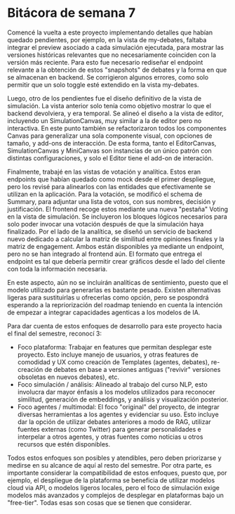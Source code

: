 # Bitácora de semana 7

Comencé la vuelta a este proyecto implementando detalles que habían quedado pendientes, por ejemplo, en la vista de my-debates, faltaba integrar el preview asociado a cada simulación ejecutada, para mostrar las versiones históricas relevantes que no necesariamente coinciden con la versión más reciente. Para esto fue necesario rediseñar el endpoint relevante a la obtención de estos "snapshots" de debates y la forma en que se almacenan en backend. Se corrigieron algunos errores, como solo permitir que un solo toggle esté extendido en la vista my-debates.

Luego, otro de los pendientes fue el diseño definitivo de la vista de simulación. La vista anterior solo tenía como objetivo mostrar lo que el backend devolviera, y era temporal. Se alineó el diseño a la vista de editor, incluyendo un SimulationCanvas, muy similar a la de editor pero no interactiva. En este punto también se refactorizaron todos los componentes Canvas para generalizar una sola componente visual, con opciones de tamaño, y add-ons de interacción. De esta forma, tanto el EditorCanvas, SimulationCanvas y MiniCanvas son instancias de un único patrón con distintas configuraciones, y solo el Editor tiene el add-on de interación.

Finalmente, trabajé en las vistas de votación y analítica. Estos eran endpoints que habían quedado como mock desde el primer despliegue, pero los revisé para alinearlos con las entidades que efectivamente se utilizan en la aplicación. Para la votación, se modificó el schema de Summary, para adjuntar una lista de votos, con sus nombres, decisión y justificación. El frontend recoge estos mediante una nueva "pestaña" Voting en la vista de simulación. Se incluyeron los bloques lógicos necesarios para solo poder invocar una votación después de que la simulación haya finalizado. Por el lado de la analítica, se diseñó un servicio de backend nuevo dedicado a calcular la matriz de similitud entre opiniones finales y la matriz de engagement. Ambos están disponibles ya mediante un endpoint, pero no se han integrado al frontend aún. El formato que entrega el endpoint es tal que debería permitir crear gráficos desde el lado del cliente con toda la información necesaria.

En este aspecto, aún no se incluirán analíticas de sentimiento, puesto que el modelo utilizado para generarlas es bastante pesado. Existen alternativas ligeras para sustituirlas u ofrecerlas como opción, pero se pospondrá esperando a la repriorización del roadmap teniendo en cuenta la intención de empezar a integrar capacidades agenticas a los modelos de IA.

Para dar cuenta de estos enfoques de desarrollo para este proyecto hacia el final del semestre, reconocí 3:
- Foco plataforma: Trabajar en features que permitan desplegar este proyecto. Esto incluye manejo de usuarios, y otras features de comodidad y UX como creación de Templates (agentes, debates), re-creación de debates en base a versiones antiguas ("revivir" versiones obsoletas en nuevos debates), etc.
- Foco simulación / análisis: Alineado al trabajo del curso NLP, esto involucra dar mayor énfasis a los modelos utilizados para reconocer similitud, generación de embeddings, y análisis y visualización posterior.
- Foco agentes / multimodal: El foco "original" del proyecto, de integrar diversas herramientas a los agentes y evidenciar su uso. Esto incluye dar la opción de utilizar debates anteriores a modo de RAG, utilizar fuentes externas (como Twitter) para generar personalidades e interpelar a otros agentes, y otras fuentes como noticias u otros recursos que estén disponibles. 

Todos estos enfoques son posibles y atendibles, pero deben priorizarse y medirse en su alcance de aquí al resto del semestre. Por otra parte, es importante considerar la compatibilidad de estos enfoques, puesto que, por ejemplo, el despliegue de la plataforma se beneficia de utilizar modelos cloud via API, o modelos ligeros locales, pero el foco de simulación exige modelos más avanzados y complejos de desplegar en plataformas bajo un "free-tier". Todas esas son cosas que se tienen que considerar.